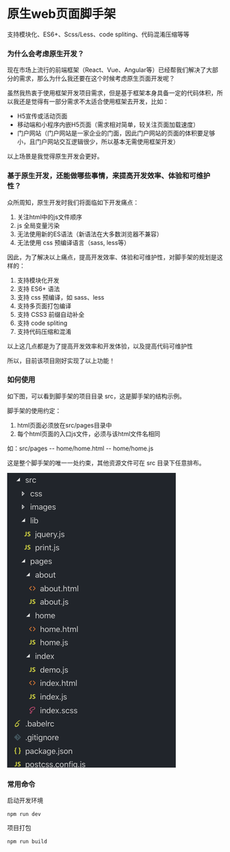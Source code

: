# 原生web页面脚手架
支持模块化、ES6+、Scss/Less、code spliting、代码混淆压缩等等   

### 为什么会考虑原生开发？

现在市场上流行的前端框架（React、Vue、Angular等）已经帮我们解决了大部分的需求，那么为什么我还要在这个时候考虑原生页面开发呢？

虽然我热衷于使用框架开发项目需求，但是基于框架本身具备一定的代码体积，所以我还是觉得有一部分需求不太适合使用框架去开发，比如：

 * H5宣传或活动页面
 * 移动端和小程序内嵌H5页面（需求相对简单，较关注页面加载速度）
 * 门户网站（门户网站是一家企业的门面，因此门户网站的页面的体积要足够小，且门户网站交互逻辑很少，所以基本无需使用框架开发）

以上场景是我觉得原生开发会更好。

### 基于原生开发，还能做哪些事情，来提高开发效率、体验和可维护性？ 

众所周知，原生开发时我们将面临如下开发痛点：
 1. 关注html中的js文件顺序 
 2. js 全局变量污染
 3. 无法使用新的ES语法（新语法在大多数浏览器不兼容）
 4. 无法使用 css 预编译语言（sass, less等）   

因此，为了解决以上痛点，提高开发效率、体验和可维护性，对脚手架的规划是这样的：
 1. 支持模块化开发
 2. 支持 ES6+ 语法
 3. 支持 css 预编译，如 sass、less
 4. 支持多页面打包编译
 5. 支持 CSS3 前缀自动补全
 6. 支持 code spliting
 7. 支持代码压缩和混淆   

以上这几点都是为了提高开发效率和开发体验，以及提高代码可维护性   

所以，目前该项目刚好实现了以上功能！   

### 如何使用

如下图，可以看到脚手架的项目目录 src，这是脚手架的结构示例。

脚手架的使用约定：
 1. html页面必须放在src/pages目录中
 2. 每个html页面的入口js文件，必须与该html文件名相同
 
如：src/pages
        -- home/home.html
        -- home/home.js
        
这是整个脚手架的唯一一处约束，其他资源文件可在 src 目录下任意排布。

![目录](./imgs/1.png)   


### 常用命令

启动开发环境
```
npm run dev
```
项目打包
```
npm run build
```
